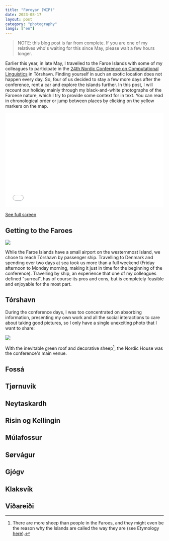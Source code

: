 ```yaml
---
title: "Føroyar (WIP)"
date: 2023-08-17
layout: post
category: "photography"
langs: ["en"]
---
```


> NOTE: this blog post is far from complete. If you are one of my relatives who's waiting for this since May, please wait a few hours longer.

Earlier this year, in late May, I travelled to the Faroe Islands with some of my colleagues to participate in the [24th Nordic Conference on Computational Linguistics](https://www.nodalida2023.fo/) in Tórshavn. 
Finding yourself in such an exotic location does not happen every day. 
So, four of us decided to stay a few more days after the conference, rent a car and explore the islands further.
In this post, I will recount our holiday mainly through my black-and-white photographs of the Faroese nature, which I try to provide some context for in text.
You can read in chronological order or jump between places by clicking on the yellow markers on the map.

<iframe width="100%" height="300px" frameborder="0" allowfullscreen allow="geolocation" src="//umap.openstreetmap.fr/en/map/froyar_950892?scaleControl=false&miniMap=false&scrollWheelZoom=false&zoomControl=true&allowEdit=false&moreControl=true&searchControl=null&tilelayersControl=null&embedControl=null&datalayersControl=true&onLoadPanel=undefined&captionBar=false&captionMenus=true"></iframe><p><a href="//umap.openstreetmap.fr/en/map/froyar_950892?scaleControl=false&miniMap=false&scrollWheelZoom=true&zoomControl=true&allowEdit=false&moreControl=true&searchControl=null&tilelayersControl=null&embedControl=null&datalayersControl=true&onLoadPanel=undefined&captionBar=false&captionMenus=true">See full screen</a></p>

## Getting to the Faroes
![](https://harisont.github.io/assets/img/foroyar/getting-to-the-faroes-1.JPG)

While the Faroe Islands have a small airport on the westernmost Island, we chose to reach Tórshavn by passenger ship.
Travelling to Denmark and spending over two days at sea took us more than a full weekend (Friday afternoon to Monday morning, making it just in time for the beginning of the conference). 
Travelling by ship, an experience that one of my colleagues defined "surreal", has of course its pros and cons, but is completely feasible and enjoyable for the most part.

## Tórshavn
During the conference days, I was too concentrated on absorbing information, presenting my own work and all the social interactions to care about taking good pictures, so I only have a single unexciting photo that I want to share:

![](https://harisont.github.io/assets/img/foroyar/torshavn-1.JPG)

With the inevitable green roof and decorative sheep[^1], the Nordic House was the conference's main venue.

[^1]: There are more sheep than people in the Faroes, and they might even be the reason why the Islands are called the way they are (see Etymology [here](https://en.wikipedia.org/wiki/Faroe_Islands)).

## Fossá

## Tjørnuvík

## Neytaskardh

## Risin og Kellingin

## Múlafossur

## Sørvágur

## Gjógv

## Klaksvík

## Viðareiði